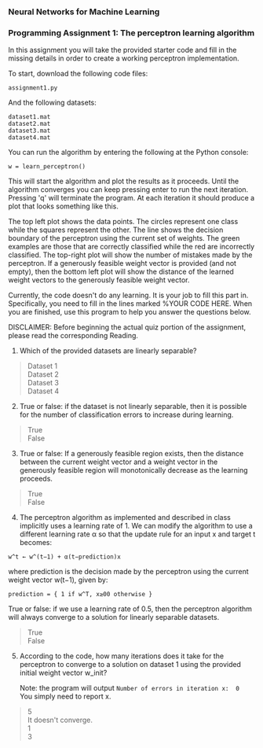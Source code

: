 ### Neural Networks for Machine Learning
### Programming Assignment 1: The perceptron learning algorithm

In this assignment you will take the provided starter code and fill in the missing details in order to create a working perceptron implementation.

To start, download the following code files:
```
assignment1.py
```

And the following datasets:
```
dataset1.mat
dataset2.mat
dataset3.mat
dataset4.mat
```

You can run the algorithm by entering the following at the Python console:
```
w = learn_perceptron()
```

This will start the algorithm and plot the results as it proceeds. Until the algorithm converges you can keep pressing enter to run the next iteration. Pressing 'q' will terminate the program. At each iteration it should produce a plot that looks something like this.

The top left plot shows the data points. The circles represent one class while the squares represent the other. The line shows the decision boundary of the perceptron using the current set of weights. The green examples are those that are correctly classified while the red are incorrectly classified. The top-right plot will show the number of mistakes made by the perceptron. If a generously feasible weight vector is provided (and not empty), then the bottom left plot will show the distance of the learned weight vectors to the generously feasible weight vector.

Currently, the code doesn't do any learning. It is your job to fill this part in. Specifically, you need to fill in the lines  marked %YOUR CODE HERE. When you are finished, use this program to help you answer the questions below.

DISCLAIMER: Before beginning the actual quiz portion of the assignment, please read the corresponding Reading.

1) Which of the provided datasets are linearly separable?

> Dataset 1  
> Dataset 2  
> Dataset 3  
> Dataset 4  

2) True or false: if the dataset is not linearly separable, then it is possible for the number of classification errors to increase during learning.

> True  
> False  

3) True or false: If a generously feasible region exists, then the distance between the current weight vector and a weight vector in the generously feasible region will monotonically decrease as the learning proceeds.

> True  
> False  

4) The perceptron algorithm as implemented and described in class implicitly uses a learning rate of 1. We can modify the algorithm to use a different learning rate α so that the update rule for an input x and target t becomes:  
```
w^t ← w^(t−1) + α(t−prediction)x
```
   where prediction is the decision made by the perceptron using the current weight vector w(t−1), given by:  
```
prediction = { 1 if w^T, x≥00 otherwise }
```
   True or false: if we use a learning rate of 0.5, then the perceptron algorithm will always converge to a solution for linearly separable datasets.  

> True  
> False  

5) According to the code, how many iterations does it take for the perceptron to converge to a solution on dataset 1 using the provided initial weight vector w_init?

   Note: the program will output `Number of errors in iteration x:	0`  
   You simply need to report x.

> 5  
> It doesn't converge.  
> 1  
> 3  
